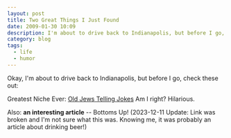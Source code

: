 ```yaml
---
layout: post
title: Two Great Things I Just Found
date: 2009-01-30 10:09
description: I'm about to drive back to Indianapolis, but before I go, check these out...
category: blog
tags:
  - life
  - humor
---
```

Okay, I'm about to drive back to Indianapolis, but before I go, check these out:  
  
Greatest Niche Ever: [Old Jews Telling Jokes](http://www.oldjewstellingjokes.com/) Am I right? Hilarious.  
  
Also: **an interesting article** -- Bottoms Up! (2023-12-11 Update: Link was broken and I'm not sure what this was. Knowing me, it was probably an article about drinking beer!)